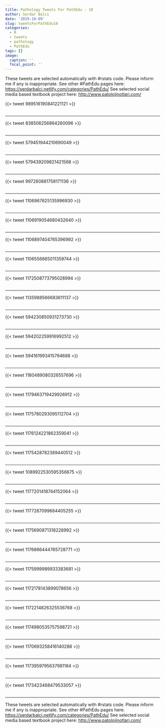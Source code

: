 ```yaml
---
title: Pathology Tweets For PathEdu - 10
author: Serdar Balci
date: '2019-10-09'
slug: tweetsForPathEdu10
categories:
  - R
  - tweets
  - pathology
  - PathEdu
tags: []
image:
  caption: ''
  focal_point: ''
---
```



These tweets are selected automatically with #rstats code. Please inform me if any is inappropriate.
See other #PathEdu pages here: https://serdarbalci.netlify.com/categories/PathEdu/ 
See selected social media based textbook project here: http://www.patolojinotlari.com/

{{< tweet 989516190841221121 >}}
<br>
<br>
<hr>
{{< tweet 838506256864260096 >}}
<br>
<br>
<hr>
{{< tweet 579451944210690049 >}}
<br>
<br>
<hr>
{{< tweet 579439209821421568 >}}
<br>
<br>
<hr>
{{< tweet 997260881758171136 >}}
<br>
<br>
<hr>
{{< tweet 1106967625135996930 >}}
<br>
<br>
<hr>
{{< tweet 1106919054680432640 >}}
<br>
<br>
<hr>
{{< tweet 1106897404765396992 >}}
<br>
<br>
<hr>
{{< tweet 1106556665011359744 >}}
<br>
<br>
<hr>
{{< tweet 1172508773795028994 >}}
<br>
<br>
<hr>
{{< tweet 1135988566683611137 >}}
<br>
<br>
<hr>
{{< tweet 594230850931273730 >}}
<br>
<br>
<hr>
{{< tweet 594202259916992512 >}}
<br>
<br>
<hr>
{{< tweet 594161993415794688 >}}
<br>
<br>
<hr>
{{< tweet 1180489080326557696 >}}
<br>
<br>
<hr>
{{< tweet 1179463719429926912 >}}
<br>
<br>
<hr>
{{< tweet 1175780293095112704 >}}
<br>
<br>
<hr>
{{< tweet 1176124221862359041 >}}
<br>
<br>
<hr>
{{< tweet 1175428782389440512 >}}
<br>
<br>
<hr>
{{< tweet 1089922530595356675 >}}
<br>
<br>
<hr>
{{< tweet 1177201418744152064 >}}
<br>
<br>
<hr>
{{< tweet 1177287099684405255 >}}
<br>
<br>
<hr>
{{< tweet 1175690871318228992 >}}
<br>
<br>
<hr>
{{< tweet 1176866444765728771 >}}
<br>
<br>
<hr>
{{< tweet 1175999989933383681 >}}
<br>
<br>
<hr>
{{< tweet 1172178143899078656 >}}
<br>
<br>
<hr>
{{< tweet 1172214826325536768 >}}
<br>
<br>
<hr>
{{< tweet 1174980535757598721 >}}
<br>
<br>
<hr>
{{< tweet 1170693258416140288 >}}
<br>
<br>
<hr>
{{< tweet 1173959795637981184 >}}
<br>
<br>
<hr>
{{< tweet 1173423468479533057 >}}
<br>
<br>
<hr>


These tweets are selected automatically with #rstats code. Please inform me if any is inappropriate.
See other #PathEdu pages here: https://serdarbalci.netlify.com/categories/PathEdu/ 
See selected social media based textbook project here: http://www.patolojinotlari.com/
